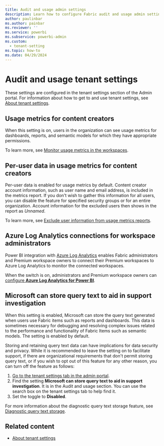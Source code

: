 ```yaml
---
title: Audit and usage admin settings
description: Learn how to configure Fabric audit and usage admin settings.
author: paulinbar
ms.author: painbar
ms.reviewer: ''
ms.service: powerbi
ms.subservice: powerbi-admin
ms.custom:
  - tenant-setting
ms.topic: how-to
ms.date: 04/29/2024
---
```


# Audit and usage tenant settings

These settings are configured in the tenant settings section of the Admin portal. For information about how to get to and use tenant settings, see [About tenant settings](tenant-settings-index.md).

## Usage metrics for content creators

When this setting is on, users in the organization can see usage metrics for dashboards, reports, and semantic models for which they have appropriate permissions.

To learn more, see [Monitor usage metrics in the workspaces](/power-bi/collaborate-share/service-modern-usage-metrics).

## Per-user data in usage metrics for content creators

Per-user data is enabled for usage metrics by default. Content creator account information, such as user name and email address, is included in the metrics report. If you don't wish to gather this information for all users, you can disable the feature for specified security groups or for an entire organization. Account information for the excluded users then shows in the report as *Unnamed*.

To learn more, see [Exclude user information from usage metrics reports](/power-bi/collaborate-share/service-modern-usage-metrics#exclude-user-information-from-usage-metrics-reports).

## Azure Log Analytics connections for workspace administrators

Power BI integration with [Azure Log Analytics](/power-bi/transform-model/log-analytics/desktop-log-analytics-overview) enables Fabric administrators and Premium workspace owners to connect their Premium workspaces to Azure Log Analytics to monitor the connected workspaces.

When the switch is on, administrators and Premium workspace owners can [configure **Azure Log Analytics for Power BI**](/power-bi/transform-model/log-analytics/desktop-log-analytics-configure).

## Microsoft can store query text to aid in support investigation

When this setting is enabled, Microsoft can store the query text generated when users use Fabric items such as reports and dashboards. This data is sometimes necessary for debugging and resolving complex issues related to the performance and functionality of Fabric Items such as semantic models. The setting is enabled by default.

Storing and retaining query text data can have implications for data security and privacy. While it is recommended to leave the setting on to facilitate support, if there are organizational requirements that don't permit storing query text, or if you wish to opt out of this feature for any other reason, you can turn off the feature as follows:

1. [Go to the tenant settings tab in the admin portal](./about-tenant-settings.md#how-to-get-to-the-tenant-settings).
1. Find the setting **Microsoft can store query text to aid in support investigation**. It is in the Audit and usage section. You can use the search box on the tenant settings tab to help find it.
1. Set the toggle to **Disabled**.

For more information about the diagnostic query text storage feature, see [Diagnostic query text storage](./query-text-storage.md).

## Related content

* [About tenant settings](tenant-settings-index.md)
